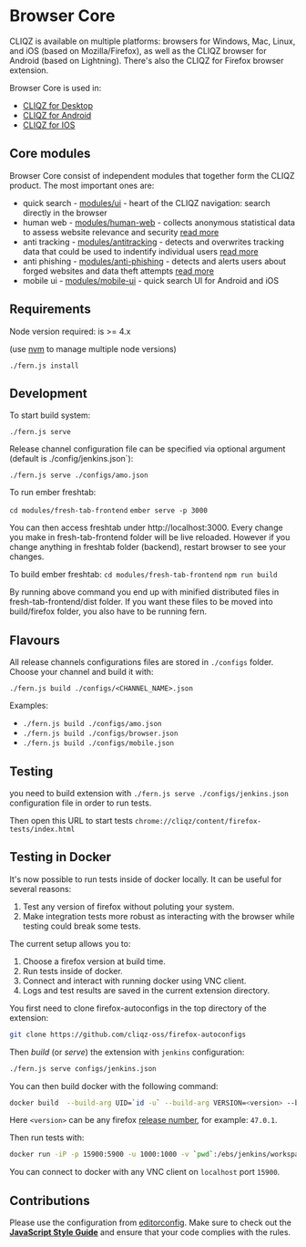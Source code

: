 # Browser Core

CLIQZ is available on multiple platforms: browsers for Windows, Mac, Linux, and iOS (based on Mozilla/Firefox), as well as the CLIQZ browser for Android (based on Lightning). There's also the CLIQZ for Firefox browser extension.

Browser Core is used in:

* [CLIQZ for Desktop](https://github.com/cliqz-oss/browser-f)
* [CLIQZ for Android](https://github.com/cliqz-oss/browser-android)
* [CLIQZ for IOS](https://github.com/cliqz-oss/browser-ios)

## Core modules

Browser Core consist of independent modules that together form the CLIQZ product. The most important ones are:

* quick search - [modules/ui](modules/ui/sources) - heart of the CLIQZ navigation: search directly in the browser
* human web - [modules/human-web](modules/human-web/) - collects anonymous statistical data to assess website relevance and security [read more](https://cliqz.com/en/whycliqz/human-web)
* anti tracking - [modules/antitracking](modules/antitracking) - detects and overwrites tracking data that could be used to indentify individual users [read more](https://cliqz.com/en/whycliqz/anti-tracking)
* anti phishing -  [modules/anti-phishing](modules/anti-phishing) - detects and alerts users about forged websites and data theft attempts [read more](https://cliqz.com/en/whycliqz/anti-phishing)
* mobile ui - [modules/mobile-ui](modules/mobile-ui) - quick search UI for Android and iOS

## Requirements

Node version required: is >= 4.x

(use  [nvm](https://github.com/creationix/nvm) to manage multiple node versions)

`./fern.js install`

## Development

To start build system:

`./fern.js serve`

Release channel configuration file can be specified via optional argument (default is ./config/jenkins.json`):

`./fern.js serve ./configs/amo.json`

To run ember freshtab:

`cd modules/fresh-tab-frontend`
`ember serve -p 3000`

You can then access freshtab under http://localhost:3000. Every change you make in fresh-tab-frontend folder will be live reloaded. However if you change anything in freshtab folder (backend), restart browser to see your changes.

To build ember freshtab:
`cd modules/fresh-tab-frontend`
`npm run build`

By running above command you end up with minified distributed files in fresh-tab-frontend/dist folder. If you want these files to be moved into build/firefox folder, you also have to be running fern.

## Flavours

All release channels configurations files are stored in `./configs` folder. Choose your channel and build it with:

`./fern.js build ./configs/<CHANNEL_NAME>.json`

Examples:
* `./fern.js build ./configs/amo.json`
* `./fern.js build ./configs/browser.json`
* `./fern.js build ./configs/mobile.json`

## Testing

you need to build extension with `./fern.js serve ./configs/jenkins.json` configuration file in order to run tests.

Then open this URL to start tests `chrome://cliqz/content/firefox-tests/index.html`

## Testing in Docker

It's now possible to run tests inside of docker locally. It can be useful for several reasons:

1. Test any version of firefox without poluting your system.
2. Make integration tests more robust as interacting with the browser while testing could break some tests.

The current setup allows you to:

1. Choose a firefox version at build time.
2. Run tests inside of docker.
3. Connect and interact with running docker using VNC client.
4. Logs and test results are saved in the current extension directory.

You first need to clone firefox-autoconfigs in the top directory of the extension:

```sh
git clone https://github.com/cliqz-oss/firefox-autoconfigs
```

Then *build* (or *serve*) the extension with `jenkins` configuration:

```sh
./fern.js serve configs/jenkins.json
```

You can then build docker with the following command:

```sh
docker build  --build-arg UID=`id -u` --build-arg VERSION=<version> --build-arg GID=`id -g` -f Dockerfile.firefox .
```

Here `<version>` can be any firefox [release number](https://ftp.mozilla.org/pub/firefox/releases/), for example: `47.0.1`.

Then run tests with:

```sh
docker run -iP -p 15900:5900 -u 1000:1000 -v `pwd`:/ebs/jenkins/workspace/cliqz/navigation-extension/ -w /ebs/jenkins/workspace/cliqz/navigation-extension/
```

You can connect to docker with any VNC client on `localhost` port `15900`.

## Contributions

Please use the configuration from [editorconfig](/.editorconfig).
Make sure to check out the [**JavaScript Style Guide**](https://github.com/cliqz/js-style-guide) and ensure that your code complies with the rules.
